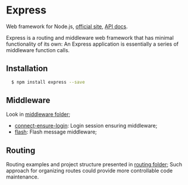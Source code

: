 # Express
Web framework for Node.js, [official site](http://expressjs.com/), [API docs](http://expressjs.com/en/4x/api.html).

Express is a routing and middleware web framework that has minimal functionality of its own: An Express application is essentially a series of middleware function calls.

## Installation
``` bash
  $ npm install express --save
```

## Middleware
Look in [middleware folder](./middleware);

- [connect-ensure-login](./middleware/connect-ensure-login): Login session ensuring middleware;
- [flash](./middleware/flash): Flash message middleware;

## Routing
Routing examples and project structure presented in [routing folder](./routing); Such approach for organizing routes could provide more controllable code maintenance.
